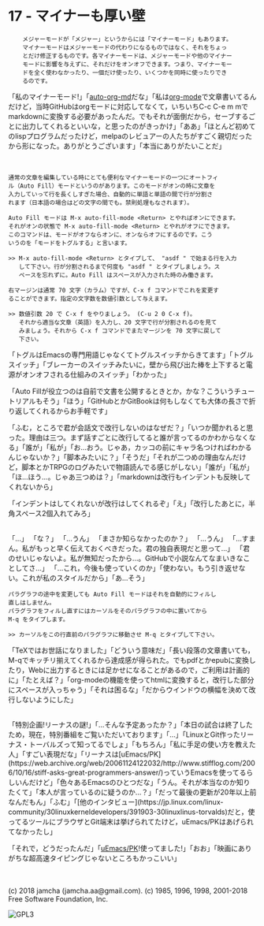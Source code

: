 

# 17 - マイナーも厚い壁

        メジャーモードが「メジャー」というからには「マイナーモード」もあります。
        マイナーモードはメジャーモードの代わりになるものではなく、それをちょっ
        とだけ修正するものです。各マイナーモードは、メジャーモードや他のマイナー
        モードに影響を与えずに、それだけをオンオフできます。つまり、マイナーモー
        ドを全く使わなかったり、一個だけ使ったり、いくつかを同時に使ったりでき
        るのです。

「私のマイナーモード!」「[auto-org-md](https://github.com/jamcha-aa/auto-org-md)だな」「私は[org-mode](https://orgmode.org/)で文章書いてるんだけど，当時GitHubはorgモードに対応してなくて，いちいちC-c C-e m mでmarkdownに変換する必要があったんだ。でもそれが面倒だから，セーブするごとに出力してくれるといいな，と思ったのがきっかけ」「ああ」「ほとんど初めてのlispプログラムだったけど，melpaのレビュアーの人たちがすごく親切だったから形になった。ありがとうございます」「本当にありがたいことだ」  

<br>  

    通常の文章を編集している時にとても便利なマイナーモードの一つにオートフィ
    ル（Auto Fill）モードというのがあります。このモードがオンの時に文章を
    入力していって行を長くしすぎた場合、自動的に単語と単語の間で行が分割さ
    れます（日本語の場合はどの文字の間でも。禁則処理もなされます）。
    
    Auto Fill モードは M-x auto-fill-mode <Return> とやればオンにできます。
    それがオンの状態で M-x auto-fill-mode <Return> とやれがオフにできます。
    このコマンドは、モードがオフならオンに、オンならオフにするのです。こう
    いうのを「モードをトグルする」と言います。
    
    >> M-x auto-fill-mode <Return> とタイプして、 "asdf " で始まる行を入力
       して下さい。行が分割されるまで何度も "asdf " とタイプしましょう。ス
       ペースを忘れずに。Auto Fill はスペースが入力された時のみ働きます。
    
    右マージンは通常 70 文字（カラム）ですが、C-x f コマンドでこれを変更す
    ることができます。指定の文字数を数値引数として与えます。
    
    >> 数値引数 20 で C-x f をやりましょう。 (C-u 2 0 C-x f)。
       それから適当な文章（英語）を入力し、20 文字で行が分割されるのを見て
       みましょう。それから C-x f コマンドでまたマージンを 70 文字に戻して
       下さい。

「トグルはEmacsの専門用語じゃなくてトグルスイッチからきてます」「トグルスイッチ」「ブレーカーのスイッチみたいに，壁から飛び出た棒を上下すると電源がオンオフされる仕組みのスイッチ」「わかった」  

「Auto Fillが役立つのは自前で文書を公開するときとか，かな？こういうチュートリアルもそう」「ほう」「GitHubとかGitBookは何もしなくても大体の長さで折り返してくれるからお手軽です」  

「ふむ，ところで君が会話文で改行しないのはなぜだ？」「いつか聞かれると思った。理由は三つ。まず話すごとに改行してると誰が言ってるのかわからなくなる」「誰が」「私が」「お…おう。じゃあ，カッコの前にキャラ名つければわかるんじゃないか？」「脚本みたいに？」「そうだ」「それが二つめの理由なんだけど，脚本とかTRPGのログみたいで物語読んでる感じがしない」「誰が」「私が」「ほ…ほう…。じゃあ三つめは？」「markdownは改行もインデントも反映してくれないから」  

「インデントはしてくれないが改行はしてくれるぞ」「え」「改行したあとに，半角スペース2個入れてみろ」  

<br>  
「…」  
「な？」  
「…うん」  
「まさか知らなかったのか？」  
「…うん」  
「…すまん。私がもっと早く伝えておくべきだった。君の独自表現だと思って…」  
「君のせいじゃないよ。私が無知だったから…。GitHubで小説なんてなまいきなことしてさ…」  
「…これ，今後も使っていくのか」「使わない。もう引き返せない。これが私のスタイルだから」「あ…そう」  

<br>  

    パラグラフの途中を変更しても Auto Fill モードはそれを自動的にフィルし
    直しはしません。
    パラグラフをフィルし直すにはカーソルをそのパラグラフの中に置いてから
    M-q をタイプします。
    
    >> カーソルをこの行直前のパラグラフに移動させ M-q とタイプして下さい。

「TeXではお世話になりました」「どういう意味だ」「長い段落の文章書いても，M-qでキッチリ揃えてくれるから達成感が得られた。でもpdfとかepubに変換したり，Webに出力するときには足かせになることがあるので，ご利用は計画的に」「たとえば？」「org-modeの機能を使ってhtmlに変換すると，改行した部分にスペースが入っちゃう」「それは困るな」「だからウインドウの横幅を決めて改行しないようにした」  

<br>  
「特別企画!リーナスの謎!」「…そんな予定あったか？」「本日の試合は終了したため，現在，特別番組をご覧いただいております」「…」「LinuxとGit作ったリーナス・トーバルズって知ってるでしょ」「もちろん」「私に手足の使い方を教えた人」「すごい表現だな」「リーナスは[uEmacs/PK](https://web.archive.org/web/20061124122032/http://www.stifflog.com/2006/10/16/stiff-asks-great-programmers-answer/)っていうEmacsを使ってるらしいんだけど」「色々あるEmacsのひとつだな」「うん。それが本当なのか知りたくて」「本人が言っているのに疑うのか…？」「だって最後の更新が20年以上前なんだもん」「ふむ」「[他のインタビュー](https://jp.linux.com/linux-community/30linuxkerneldevelopers/391903-30linuxlinus-torvalds)だと，使ってるツールにブラウザとGit端末は挙げられてたけど，uEmacs/PKはあげられてなかったし」  

「それで，どうだったんだ」「[uEmacs/PK](https://www.youtube.com/watch?v=S5S9LIT-hdc)!使ってました!」「おお」「映画にありがちな超高速タイピングじゃないところもかっこいい」  

<br>  
<br>  
(c) 2018 jamcha (jamcha.aa@gmail.com). (c) 1985, 1996, 1998, 2001-2018 Free Software Foundation, Inc.  

![GPL3](https://www.gnu.org/graphics/gplv3-88x31.png)  

